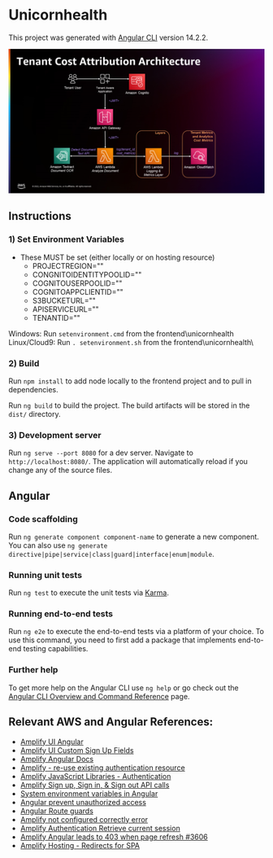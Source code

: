 # Unicornhealth

This project was generated with [Angular CLI](https://github.com/angular/angular-cli) version 14.2.2.

![Architecture Diagram](architecture.png)

## Instructions

### 1) Set Environment Variables
 - These MUST be set (either locally or on hosting resource)
    - PROJECTREGION=""
    - CONGNITOIDENTITYPOOLID=""
    - COGNITOUSERPOOLID=""
    - COGNITOAPPCLIENTID=""
    - S3BUCKETURL=""
    - APISERVICEURL=""
    - TENANTID=""

Windows: Run `setenvironment.cmd` from the frontend\unicornhealth\
Linux/Cloud9: Run `. setenvironment.sh` from the frontend\unicornhealth\

### 2) Build
Run `npm install` to add node locally to the frontend project and to pull in dependencies.

Run `ng build` to build the project. The build artifacts will be stored in the `dist/` directory.

### 3) Development server

Run `ng serve --port 8080` for a dev server. Navigate to `http://localhost:8080/`. The application will automatically reload if you change any of the source files.

## Angular

### Code scaffolding

Run `ng generate component component-name` to generate a new component. You can also use `ng generate directive|pipe|service|class|guard|interface|enum|module`.

### Running unit tests

Run `ng test` to execute the unit tests via [Karma](https://karma-runner.github.io).

### Running end-to-end tests

Run `ng e2e` to execute the end-to-end tests via a platform of your choice. To use this command, you need to first add a package that implements end-to-end testing capabilities.

### Further help

To get more help on the Angular CLI use `ng help` or go check out the [Angular CLI Overview and Command Reference](https://angular.io/cli) page.

## Relevant AWS and Angular References: 
- [Amplify UI Angular](https://ui.docs.amplify.aws/angular/connected-components/authenticator/customization)
- [Amplify UI Custom Sign Up Fields](https://ui.docs.amplify.aws/angular/connected-components/authenticator/customization#sign-up-fields)
- [Amplify Angular Docs](https://docs.amplify.aws/start/getting-started/auth/q/integration/angular/)
- [Amplify - re-use existing authentication resource](https://docs.amplify.aws/lib/auth/start/q/platform/js/#re-use-existing-authentication-resource)
- [Amplify JavaScript Libraries - Authentication](https://docs.amplify.aws/lib/auth/getting-started/q/platform/js/)
- [Amplify Sign up, Sign in, & Sign out API calls](https://docs.amplify.aws/lib/auth/emailpassword/q/platform/js/#auto-sign-in-after-sign-up)
- [System environment variables in Angular](https://medium.com/@fidelisclayton/system-environment-variables-in-angular-1f4a922c7b4c)
- [Angular prevent unauthorized access](https://angular.io/guide/router#preventing-unauthorized-access)
- [Angular Route guards](https://angular.io/guide/router-tutorial-toh#milestone-5-route-guards)
- [Amplify not configured correctly error](https://github.com/aws-amplify/amplify-js/discussions/5836)
- [Amplify Authentication Retrieve current session](https://docs.amplify.aws/lib/auth/manageusers/q/platform/js/#retrieve-current-session)
- [Amplify Angular leads to 403 when page refresh #3606](https://github.com/aws-amplify/amplify-cli/issues/3606)
- [Amplify Hosting  - Redirects for SPA](https://docs.aws.amazon.com/amplify/latest/userguide/redirects.html#redirects-for-single-page-web-apps-spa)